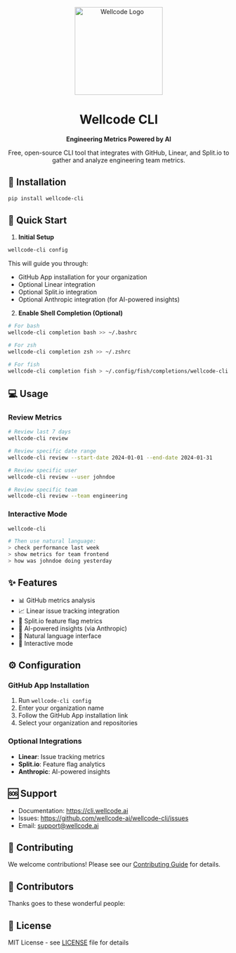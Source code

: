 <p align="center">
  <img src="https://cli.wellcode.ai/wellcode.svg" alt="Wellcode Logo" width="200"/>
</p>

<h1 align="center">Wellcode CLI</h1>

<p align="center">
  <strong>Engineering Metrics Powered by AI</strong>
</p>
<p align="center">
  Free, open-source CLI tool that integrates with GitHub, Linear, and Split.io to gather and analyze engineering team metrics.
</p>

## 🚀 Installation

```bash
pip install wellcode-cli
```

## 🏃 Quick Start

1. **Initial Setup**
```bash
wellcode-cli config
```

This will guide you through:
- GitHub App installation for your organization
- Optional Linear integration
- Optional Split.io integration
- Optional Anthropic integration (for AI-powered insights)

2. **Enable Shell Completion (Optional)**
```bash
# For bash
wellcode-cli completion bash >> ~/.bashrc

# For zsh
wellcode-cli completion zsh >> ~/.zshrc

# For fish
wellcode-cli completion fish > ~/.config/fish/completions/wellcode-cli.fish
```

## 💻 Usage

### Review Metrics
```bash
# Review last 7 days
wellcode-cli review

# Review specific date range
wellcode-cli review --start-date 2024-01-01 --end-date 2024-01-31

# Review specific user
wellcode-cli review --user johndoe

# Review specific team
wellcode-cli review --team engineering
```

### Interactive Mode
```bash
wellcode-cli

# Then use natural language:
> check performance last week
> show metrics for team frontend
> how was johndoe doing yesterday
```

## ✨ Features

- 📊 GitHub metrics analysis
- 📈 Linear issue tracking integration
- 🔄 Split.io feature flag metrics
- 🤖 AI-powered insights (via Anthropic)
- 💬 Natural language interface
- 📱 Interactive mode

## ⚙️ Configuration

### GitHub App Installation
1. Run `wellcode-cli config`
2. Enter your organization name
3. Follow the GitHub App installation link
4. Select your organization and repositories

### Optional Integrations
- **Linear**: Issue tracking metrics
- **Split.io**: Feature flag analytics
- **Anthropic**: AI-powered insights

## 🆘 Support

- Documentation: https://cli.wellcode.ai
- Issues: https://github.com/wellcode-ai/wellcode-cli/issues
- Email: support@wellcode.ai

## 📄 Contributing

We welcome contributions! Please see our [Contributing Guide](CONTRIBUTING.md) for details.

## 💖 Contributors

Thanks goes to these wonderful people:

<!-- ALL-CONTRIBUTORS-LIST:START - Do not remove or modify this section -->
<!-- prettier-ignore-start -->
<!-- markdownlint-disable -->
<!-- Add contributors here -->
<!-- markdownlint-restore -->
<!-- prettier-ignore-end -->
<!-- ALL-CONTRIBUTORS-LIST:END -->

## 📄 License

MIT License - see [LICENSE](LICENSE) file for details